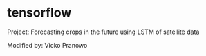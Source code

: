 # tensorflow

Project:
Forecasting crops in the future using LSTM of satellite data

Modified by:
Vicko Pranowo
